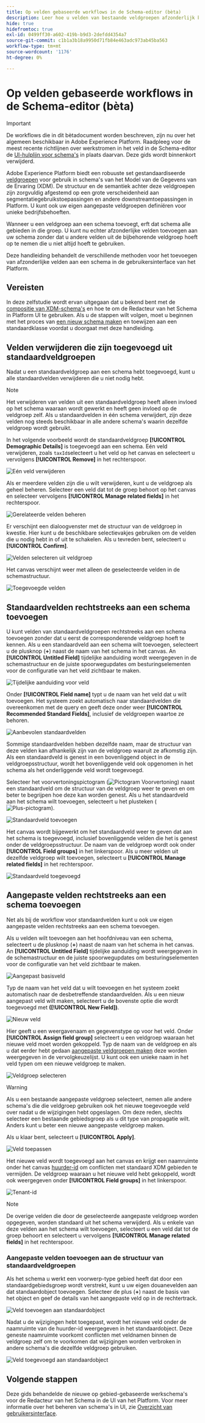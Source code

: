 ```yaml
---
title: Op velden gebaseerde workflows in de Schema-editor (bèta)
description: Leer hoe u velden van bestaande veldgroepen afzonderlijk kunt toevoegen aan uw XDM-schema's (Experience Data Model).
hide: true
hidefromtoc: true
exl-id: 0499ff30-a602-419b-b9d3-2defdd4354a7
source-git-commit: c1b1a3b18a9950d71fb84e463adc973ab45ba563
workflow-type: tm+mt
source-wordcount: '1176'
ht-degree: 0%

---
```


# Op velden gebaseerde workflows in de Schema-editor (bèta)

>[!IMPORTANT]
>
>De workflows die in dit bètadocument worden beschreven, zijn nu over het algemeen beschikbaar in Adobe Experience Platform. Raadpleeg voor de meest recente richtlijnen over werkstromen in het veld in de Schema-editor de [UI-hulplijn voor schema&#39;s](./resources/schemas.md) in plaats daarvan. Deze gids wordt binnenkort verwijderd.

Adobe Experience Platform biedt een robuuste set gestandaardiseerde [veldgroepen](../schema/composition.md#field-group) voor gebruik in schema&#39;s van het Model van de Gegevens van de Ervaring (XDM). De structuur en de semantiek achter deze veldgroepen zijn zorgvuldig afgestemd op een grote verscheidenheid aan segmentatiegebruikstoepassingen en andere downstreamtoepassingen in Platform. U kunt ook uw eigen aangepaste veldgroepen definiëren voor unieke bedrijfsbehoeften.

Wanneer u een veldgroep aan een schema toevoegt, erft dat schema alle gebieden in die groep. U kunt nu echter afzonderlijke velden toevoegen aan uw schema zonder dat u andere velden uit de bijbehorende veldgroep hoeft op te nemen die u niet altijd hoeft te gebruiken.

Deze handleiding behandelt de verschillende methoden voor het toevoegen van afzonderlijke velden aan een schema in de gebruikersinterface van het Platform.

## Vereisten

In deze zelfstudie wordt ervan uitgegaan dat u bekend bent met de [compositie van XDM-schema&#39;s](../schema/composition.md) en hoe te om de Redacteur van het Schema in Platform UI te gebruiken. Als u de stappen wilt volgen, moet u beginnen met het proces van [een nieuw schema maken](./resources/schemas.md) en toewijzen aan een standaardklasse voordat u doorgaat met deze handleiding.

## Velden verwijderen die zijn toegevoegd uit standaardveldgroepen

Nadat u een standaardveldgroep aan een schema hebt toegevoegd, kunt u alle standaardvelden verwijderen die u niet nodig hebt.

>[!NOTE]
>
>Het verwijderen van velden uit een standaardveldgroep heeft alleen invloed op het schema waaraan wordt gewerkt en heeft geen invloed op de veldgroep zelf. Als u standaardvelden in één schema verwijdert, zijn deze velden nog steeds beschikbaar in alle andere schema&#39;s waarin dezelfde veldgroep wordt gebruikt.

In het volgende voorbeeld wordt de standaardveldgroep **[!UICONTROL Demographic Details]** is toegevoegd aan een schema. Eén veld verwijderen, zoals `taxId`selecteert u het veld op het canvas en selecteert u vervolgens **[!UICONTROL Remove]** in het rechterspoor.

![Eén veld verwijderen](../images/ui/field-based-workflows/remove-single-field.png)

Als er meerdere velden zijn die u wilt verwijderen, kunt u de veldgroep als geheel beheren. Selecteer een veld dat tot de groep behoort op het canvas en selecteer vervolgens **[!UICONTROL Manage related fields]** in het rechterspoor.

![Gerelateerde velden beheren](../images/ui/field-based-workflows/manage-related-fields.png)

Er verschijnt een dialoogvenster met de structuur van de veldgroep in kwestie. Hier kunt u de beschikbare selectievakjes gebruiken om de velden die u nodig hebt in of uit te schakelen. Als u tevreden bent, selecteert u **[!UICONTROL Confirm]**.

![Velden selecteren uit veldgroep](../images/ui/field-based-workflows/select-fields.png)

Het canvas verschijnt weer met alleen de geselecteerde velden in de schemastructuur.

![Toegevoegde velden](../images/ui/field-based-workflows/fields-added.png)

## Standaardvelden rechtstreeks aan een schema toevoegen

U kunt velden van standaardveldgroepen rechtstreeks aan een schema toevoegen zonder dat u eerst de corresponderende veldgroep hoeft te kennen. Als u een standaardveld aan een schema wilt toevoegen, selecteert u de plusknop (**+**) naast de naam van het schema in het canvas. An **[!UICONTROL Untitled Field]** tijdelijke aanduiding wordt weergegeven in de schemastructuur en de juiste spoorwegupdates om besturingselementen voor de configuratie van het veld zichtbaar te maken.

![Tijdelijke aanduiding voor veld](../images/ui/field-based-workflows/root-custom-field.png)

Onder **[!UICONTROL Field name]** typt u de naam van het veld dat u wilt toevoegen. Het systeem zoekt automatisch naar standaardvelden die overeenkomen met de query en geeft deze onder weer **[!UICONTROL Recommended Standard Fields]**, inclusief de veldgroepen waartoe ze behoren.

![Aanbevolen standaardvelden](../images/ui/field-based-workflows/standard-field-search.png)

Sommige standaardvelden hebben dezelfde naam, maar de structuur van deze velden kan afhankelijk zijn van de veldgroep waaruit ze afkomstig zijn. Als een standaardveld is genest in een bovenliggend object in de veldgroepsstructuur, wordt het bovenliggende veld ook opgenomen in het schema als het onderliggende veld wordt toegevoegd.

Selecteer het voorvertoningspictogram (![Pictogram Voorvertoning](../images/ui/field-based-workflows/preview-icon.png)) naast een standaardveld om de structuur van de veldgroep weer te geven en om beter te begrijpen hoe deze kan worden genest. Als u het standaardveld aan het schema wilt toevoegen, selecteert u het plusteken (![Plus-pictogram](../images/ui/field-based-workflows/add-icon.png)).

![Standaardveld toevoegen](../images/ui/field-based-workflows/add-standard-field.png)

Het canvas wordt bijgewerkt om het standaardveld weer te geven dat aan het schema is toegevoegd, inclusief bovenliggende velden die het is genest onder de veldgroepsstructuur. De naam van de veldgroep wordt ook onder **[!UICONTROL Field groups]** in het linkerspoor. Als u meer velden uit dezelfde veldgroep wilt toevoegen, selecteert u **[!UICONTROL Manage related fields]** in het rechterspoor.

![Standaardveld toegevoegd](../images/ui/field-based-workflows/standard-field-added.png)

## Aangepaste velden rechtstreeks aan een schema toevoegen

Net als bij de workflow voor standaardvelden kunt u ook uw eigen aangepaste velden rechtstreeks aan een schema toevoegen.

Als u velden wilt toevoegen aan het hoofdniveau van een schema, selecteert u de plusknop (**+**) naast de naam van het schema in het canvas. An **[!UICONTROL Untitled Field]** tijdelijke aanduiding wordt weergegeven in de schemastructuur en de juiste spoorwegupdates om besturingselementen voor de configuratie van het veld zichtbaar te maken.

![Aangepast basisveld](../images/ui/field-based-workflows/root-custom-field.png)

Typ de naam van het veld dat u wilt toevoegen en het systeem zoekt automatisch naar de desbetreffende standaardvelden. Als u een nieuw aangepast veld wilt maken, selecteert u de bovenste optie die wordt toegevoegd met **([!UICONTROL New Field])**.

![Nieuw veld](../images/ui/field-based-workflows/custom-field-search.png)

Hier geeft u een weergavenaam en gegevenstype op voor het veld. Onder **[!UICONTROL Assign field group]** selecteert u een veldgroep waaraan het nieuwe veld moet worden gekoppeld. Typ de naam van de veldgroep en als u dat eerder hebt gedaan [aangepaste veldgroepen maken](./resources/field-groups.md#create) deze worden weergegeven in de vervolgkeuzelijst. U kunt ook een unieke naam in het veld typen om een nieuwe veldgroep te maken.

![Veldgroep selecteren](../images/ui/field-based-workflows/select-field-group.png)

>[!WARNING]
>
>Als u een bestaande aangepaste veldgroep selecteert, nemen alle andere schema&#39;s die die veldgroep gebruiken ook het nieuwe toegevoegde veld over nadat u de wijzigingen hebt opgeslagen. Om deze reden, slechts selecteer een bestaande gebiedsgroep als u dit type van propagatie wilt. Anders kunt u beter een nieuwe aangepaste veldgroep maken.

Als u klaar bent, selecteert u **[!UICONTROL Apply]**.

![Veld toepassen](../images/ui/field-based-workflows/apply-field.png)

Het nieuwe veld wordt toegevoegd aan het canvas en krijgt een naamruimte onder het canvas [huurder-id](../api/getting-started.md#know-your-tenant_id) om conflicten met standaard XDM gebieden te vermijden. De veldgroep waaraan u het nieuwe veld hebt gekoppeld, wordt ook weergegeven onder **[!UICONTROL Field groups]** in het linkerspoor.

![Tenant-id](../images/ui/field-based-workflows/tenantId.png)

>[!NOTE]
>
>De overige velden die door de geselecteerde aangepaste veldgroep worden opgegeven, worden standaard uit het schema verwijderd. Als u enkele van deze velden aan het schema wilt toevoegen, selecteert u een veld dat tot de groep behoort en selecteert u vervolgens **[!UICONTROL Manage related fields]** in het rechterspoor.

### Aangepaste velden toevoegen aan de structuur van standaardveldgroepen

Als het schema u werkt een voorwerp-type gebied heeft dat door een standaardgebiedsgroep wordt verstrekt, kunt u uw eigen douanevelden aan dat standaardobject toevoegen. Selecteer de plus (**+**) naast de basis van het object en geef de details van het aangepaste veld op in de rechtertrack.

![Veld toevoegen aan standaardobject](../images/ui/field-based-workflows/add-field-to-standard-object.png)

Nadat u de wijzigingen hebt toegepast, wordt het nieuwe veld onder de naamruimte van de huurder-id weergegeven in het standaardobject. Deze geneste naamruimte voorkomt conflicten met veldnamen binnen de veldgroep zelf om te voorkomen dat wijzigingen worden verbroken in andere schema&#39;s die dezelfde veldgroep gebruiken.

![Veld toegevoegd aan standaardobject](../images/ui/field-based-workflows/added-to-standard-object.png)

## Volgende stappen

Deze gids behandelde de nieuwe op gebied-gebaseerde werkschema&#39;s voor de Redacteur van het Schema in de UI van het Platform. Voor meer informatie over het beheren van schema&#39;s in UI, zie [Overzicht van gebruikersinterface](./overview.md).
